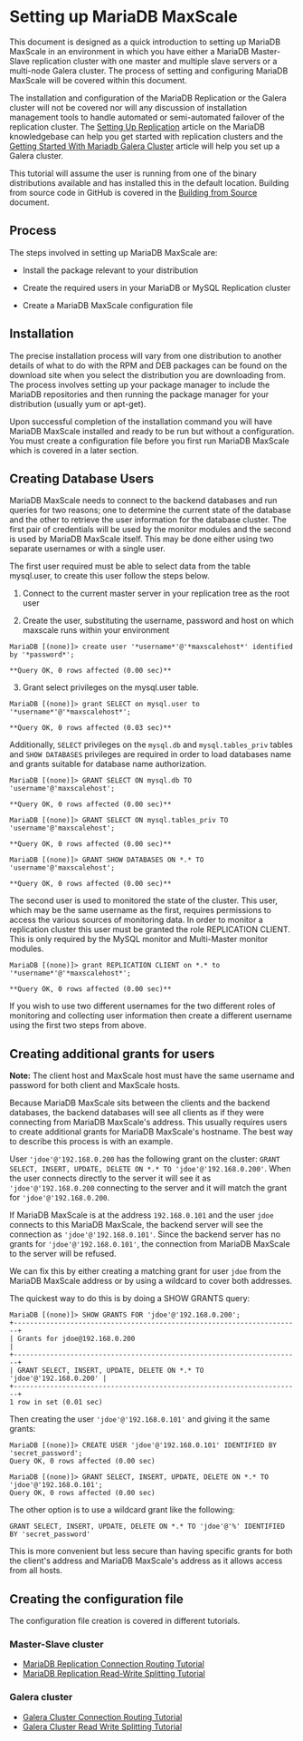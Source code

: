 # Setting up MariaDB MaxScale

This document is designed as a quick introduction to setting up MariaDB MaxScale
in an environment in which you have either a MariaDB Master-Slave replication cluster
with one master and multiple slave servers or a multi-node Galera cluster.
The process of setting and configuring MariaDB MaxScale will be covered within this document.

The installation and configuration of the MariaDB Replication or the Galera cluster
will not be covered nor will any discussion of installation management tools
to handle automated or semi-automated failover of the replication cluster.
The [Setting Up Replication](https://mariadb.com/kb/en/mariadb/setting-up-replication/)
article on the MariaDB knowledgebase can help you get started with replication clusters
and the [Getting Started With Mariadb Galera Cluster](https://mariadb.com/kb/en/mariadb/getting-started-with-mariadb-galera-cluster/) article will help you set up a Galera cluster.

This tutorial will assume the user is running from one of the binary distributions
available and has installed this in the default location.
Building from source code in GitHub is covered in the
[Building from Source](../Getting-Started/Building-MaxScale-from-Source-Code.md) document.

## Process

The steps involved in setting up MariaDB MaxScale are:

* Install the package relevant to your distribution

* Create the required users in your MariaDB or MySQL Replication cluster

* Create a MariaDB MaxScale configuration file

## Installation

The precise installation process will vary from one distribution to another
details of what to do with the RPM and DEB packages can be found on the download
site when you select the distribution you are downloading from.
The process involves setting up your package manager to include the MariaDB repositories
and then running the package manager for your distribution (usually yum or apt-get).

Upon successful completion of the installation command you will have MariaDB MaxScale
installed and ready to be run but without a configuration.
You must create a configuration file before you first run MariaDB MaxScale
which is covered in a later section.

## Creating Database Users

MariaDB MaxScale needs to connect to the backend databases and run queries for
two reasons; one to determine the current state of the database and the other to
retrieve the user information for the database cluster. The first pair of
credentials will be used by the monitor modules and the second is used by
MariaDB MaxScale itself. This may be done either using two separate usernames
or with a single user.

The first user required must be able to select data from the table mysql.user,
to create this user follow the steps below.

1. Connect to the current master server in your replication tree as the root user

2. Create the user, substituting the username, password and host on which maxscale
runs within your environment
```
MariaDB [(none)]> create user '*username*'@'*maxscalehost*' identified by '*password*';

**Query OK, 0 rows affected (0.00 sec)**
```
3. Grant select privileges on the mysql.user table.
```
MariaDB [(none)]> grant SELECT on mysql.user to '*username*'@'*maxscalehost*';

**Query OK, 0 rows affected (0.03 sec)**
```
Additionally, `SELECT` privileges on the `mysql.db` and `mysql.tables_priv` tables
and `SHOW DATABASES` privileges are required in order to load databases name
and grants suitable for database name authorization.
```
MariaDB [(none)]> GRANT SELECT ON mysql.db TO 'username'@'maxscalehost';

**Query OK, 0 rows affected (0.00 sec)**

MariaDB [(none)]> GRANT SELECT ON mysql.tables_priv TO 'username'@'maxscalehost';

**Query OK, 0 rows affected (0.00 sec)**

MariaDB [(none)]> GRANT SHOW DATABASES ON *.* TO 'username'@'maxscalehost';

**Query OK, 0 rows affected (0.00 sec)**
```
The second user is used to monitored the state of the cluster. This user, which may be
the same username as the first, requires permissions to access the various sources
of monitoring data. In order to monitor a replication cluster this user must be granted
the role REPLICATION CLIENT. This is only required by the MySQL monitor
and Multi-Master monitor modules.

```
MariaDB [(none)]> grant REPLICATION CLIENT on *.* to '*username*'@'*maxscalehost*';

**Query OK, 0 rows affected (0.00 sec)**
```

If you wish to use two different usernames for the two different roles of monitoring
and collecting user information then create a different username using the first
two steps from above.

## Creating additional grants for users

**Note:** The client host and MaxScale host must have the same username and
  password for both client and MaxScale hosts.

Because MariaDB MaxScale sits between the clients and the backend databases, the
backend databases will see all clients as if they were connecting from MariaDB
MaxScale's address. This usually requires users to create additional grants for
MariaDB MaxScale's hostname. The best way to describe this process is with an
example.

User `'jdoe'@'192.168.0.200` has the following grant on the cluster:
`GRANT SELECT, INSERT, UPDATE, DELETE ON *.* TO 'jdoe'@'192.168.0.200'`.
When the user connects directly to the server it will see it as
`'jdoe'@'192.168.0.200` connecting to the server and it will match
the grant for `'jdoe'@'192.168.0.200`.

If MariaDB MaxScale is at the address `192.168.0.101` and the user `jdoe`
connects to this MariaDB MaxScale, the backend server will see the connection as
`'jdoe'@'192.168.0.101'`. Since the backend server has no grants for
`'jdoe'@'192.168.0.101'`, the connection from MariaDB MaxScale to the server
will be refused.

We can fix this by either creating a matching grant for user `jdoe` from
the MariaDB MaxScale address or by using a wildcard to cover both addresses.

The quickest way to do this is by doing a SHOW GRANTS query:
```
MariaDB [(none)]> SHOW GRANTS FOR 'jdoe'@'192.168.0.200';
+-----------------------------------------------------------------------+
| Grants for jdoe@192.168.0.200                                         |
+-----------------------------------------------------------------------+
| GRANT SELECT, INSERT, UPDATE, DELETE ON *.* TO 'jdoe'@'192.168.0.200' |
+-----------------------------------------------------------------------+
1 row in set (0.01 sec)
```
Then creating the user `'jdoe'@'192.168.0.101'` and giving it the same grants:
```
MariaDB [(none)]> CREATE USER 'jdoe'@'192.168.0.101' IDENTIFIED BY 'secret_password';
Query OK, 0 rows affected (0.00 sec)

MariaDB [(none)]> GRANT SELECT, INSERT, UPDATE, DELETE ON *.* TO 'jdoe'@'192.168.0.101';
Query OK, 0 rows affected (0.00 sec)
```

The other option is to use a wildcard grant like the following:

```
GRANT SELECT, INSERT, UPDATE, DELETE ON *.* TO 'jdoe'@'%' IDENTIFIED BY 'secret_password'
```

This is more convenient but less secure than having specific grants for both the
client's address and MariaDB MaxScale's address as it allows access from all
hosts.

## Creating the configuration file

The configuration file creation is covered in different tutorials.

### Master-Slave cluster

* [MariaDB Replication Connection Routing Tutorial](MariaDB-Replication-Connection-Routing-Tutorial.md)
* [MariaDB Replication Read-Write Splitting Tutorial](MariaDB-Replication-Read-Write-Splitting-Tutorial.md)

### Galera cluster

* [Galera Cluster Connection Routing Tutorial](Galera-Cluster-Connection-Routing-Tutorial.md)
* [Galera Cluster Read Write Splitting Tutorial](Galera-Cluster-Read-Write-Splitting-Tutorial.md)
